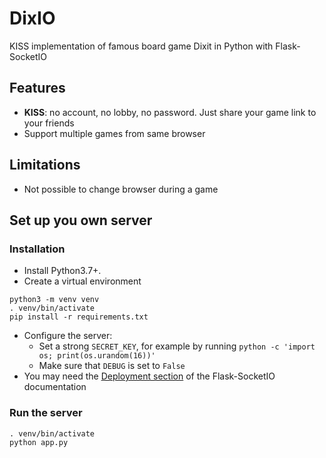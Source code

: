# DixIO

KISS implementation of famous board game Dixit in Python with Flask-SocketIO

## Features

- **KISS**: no account, no lobby, no password. Just share your game link to your friends
- Support multiple games from same browser

## Limitations

- Not possible to change browser during a game

## Set up you own server

### Installation

- Install Python3.7+.
- Create a virtual environment
```
python3 -m venv venv
. venv/bin/activate
pip install -r requirements.txt
```
- Configure the server:
    - Set a strong `SECRET_KEY`, for example by running `python -c 'import os; print(os.urandom(16))'`
    - Make sure that `DEBUG` is set to `False`
- You may need the [Deployment section](https://flask-socketio.readthedocs.io/en/latest/#deployment) of the Flask-SocketIO documentation

### Run the server

```
. venv/bin/activate
python app.py
```